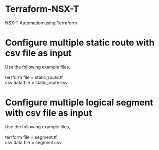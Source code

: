 # Terraform-NSX-T
NSX-T Automation using Terraform

# Configure multiple static route with csv file as input
Use the following example files,</br>  
terrform file = static_route.tf</br> 
csv data file = static_route.csv</br>

# Configure multiple logical segment with csv file as input
Use the following example files,</br>  
terrform file = segment.tf</br>
csv data file = segment.csv</br>
